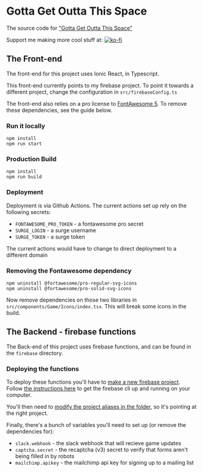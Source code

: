 # Gotta Get Outta This Space

The source code for ["Gotta Get Outta This Space"](https://gottagetouttathis.space)

Support me making more cool stuff at:
[![ko-fi](https://www.ko-fi.com/img/githubbutton_sm.svg)](https://ko-fi.com/R6R81RI6R)

## The Front-end
The front-end for this project uses Ionic React, in Typescript.

This front-end currently points to my firebase project. To point it towards a different project, change the configuration in `src/firebaseConfig.ts`

The front-end also relies on a pro license to [FontAwesome 5](https://fontawesome.com/). To remove these dependencies, see the guide below.

### Run it locally

```
npm install
npm run start
```

### Production Build

```
npm install
npm run build
```

### Deployment
Deployment is via Github Actions. The current actions set up rely on the following secrets:
* `FONTAWESOME_PRO_TOKEN` - a fontawesome pro secret
* `SURGE_LOGIN` - a surge username
* `SURGE_TOKEN` - a surge token

The current actions would have to change to direct deployment to a different domain

### Removing the Fontawesome dependency
```
npm uninstall @fortawesome/pro-regular-svg-icons
npm uninstall @fortawesome/pro-solid-svg-icons
```

Now remove dependencies on those two libraries in `src/components/Game/Icons/index.tsx`. This will break some icons in the build.

## The Backend - firebase functions

The Back-end of this project uses firebase functions, and can be found in the `firebase` directory.

### Deploying the functions

To deploy these functions you'll have to [make a new firebase project](https://firebase.google.com/).
Follow [the instructions here](https://firebase.google.com/docs/functions/get-started) to get the firebase cli up and running on your computer.

You'll then need to [modify the project aliases in the folder](https://firebase.google.com/docs/cli#add_alias), so it's pointing at the right project.

Finally, there's a bunch of variables you'll need to set up (or remove the dependencies for):
* `slack.webhook` - the slack webhook that will recieve game updates
* `captcha.secret` - the recaptcha (v3) secret to verify that forms aren't being filled in by robots
* `mailchimp.apikey` - the mailchimp api key for signing up to a mailing list
